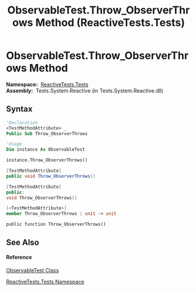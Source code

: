 ﻿---
title: ObservableTest.Throw_ObserverThrows Method  (ReactiveTests.Tests)
TOCTitle: Throw_ObserverThrows Method
ms:assetid: M:ReactiveTests.Tests.ObservableTest.Throw_ObserverThrows
ms:mtpsurl: https://msdn.microsoft.com/en-us/library/reactivetests.tests.observabletest.throw_observerthrows(v=VS.103)
ms:contentKeyID: 36619487
ms.date: 06/28/2011
mtps_version: v=VS.103
f1_keywords:
- ReactiveTests.Tests.ObservableTest.Throw_ObserverThrows
dev_langs:
- CSharp
- JScript
- VB
- FSharp
- c++
---

# ObservableTest.Throw\_ObserverThrows Method

**Namespace:**  [ReactiveTests.Tests](hh289046\(v=vs.103\).md)  
**Assembly:**  Tests.System.Reactive (in Tests.System.Reactive.dll)

## Syntax

``` vb
'Declaration
<TestMethodAttribute> _
Public Sub Throw_ObserverThrows
```

``` vb
'Usage
Dim instance As ObservableTest

instance.Throw_ObserverThrows()
```

``` csharp
[TestMethodAttribute]
public void Throw_ObserverThrows()
```

``` c++
[TestMethodAttribute]
public:
void Throw_ObserverThrows()
```

``` fsharp
[<TestMethodAttribute>]
member Throw_ObserverThrows : unit -> unit 
```

``` jscript
public function Throw_ObserverThrows()
```

## See Also

#### Reference

[ObservableTest Class](hh288687\(v=vs.103\).md)

[ReactiveTests.Tests Namespace](hh289046\(v=vs.103\).md)

